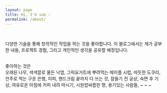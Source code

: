 ```yaml
---
layout: page
title: Hi, I'm sum ♧
permalink: /about/
---
```

<br>

다양한 기술을 통해 창의적인 작업을 하는 것을 좋아합니다. 이 블로그에서는 제가 공부한 내용, 프로젝트 경험, 그리고 개인적인 생각을 공유할 예정입니다. 

<br>
좋아하는 것은 <br>
오래된 나무, 색색깔로 물든 낙엽, 그릭요거트에 뿌려먹는 메이플 시럽, 따듯한 도쿠리, 안주로 먹는 구운 은행, 미피, 핸드크림 끝까지 다 쓰는 것, 잠들기 전 공상, 숙면 후 기상, 여유로운 아침에 커피 내려 마시기, 시원쌉싸름한 향, 용기있는 사람들, ~ ~ ~